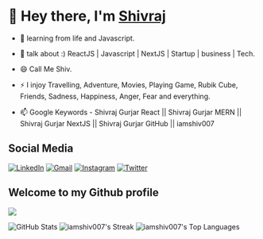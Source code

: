 # 👋 Hey there, I'm [Shivraj](https://shiv-s-portfolio.vercel.app)

- 🌱 learning from life and Javascript.
  
- 💬 talk about :) ReactJS | Javascript | NextJS | Startup | business | Tech.
  
- 😄 Call Me Shiv.
  
- ⚡ I injoy Travelling, Adventure, Movies, Playing Game, Rubik Cube, Friends, Sadness, Happiness, Anger, Fear and everything.
  
- 📫  Google Keywords - Shivraj Gurjar React || Shivraj Gurjar MERN || Shivraj Gurjar NextJS || Shivraj Gurjar GitHub || iamshiv007


## Social Media

[![LinkedIn](https://img.shields.io/badge/LinkedIn-blue?style=for-the-badge&logo=linkedin&logoColor=white)](https://www.linkedin.com/in/shivraj-dev)
[![Gmail](https://img.shields.io/badge/Gmail-D14836?style=for-the-badge&logo=gmail&logoColor=white)](mailto:softdev.shivraj@gmail.com)
[![Instagram](https://img.shields.io/badge/Instagram-E4405F?style=for-the-badge&logo=instagram&logoColor=white)](https://www.instagram.com/iam_shiv_726)
[![Twitter](https://img.shields.io/badge/Twitter-1DA1F2?style=for-the-badge&logo=twitter&logoColor=white)](https://twitter.com/ShivrajGurjar15)

## Welcome to my Github profile

![](https://komarev.com/ghpvc/?username=iamshiv007)

![GitHub Stats](https://github-readme-stats.vercel.app/api?username=iamshiv007&show_icons=true&theme=dark&count_private=true&include_all_commits=true)
![iamshiv007's Streak](https://github-readme-streak-stats.herokuapp.com/?user=iamshiv007&theme=dark)
![iamshiv007's Top Languages](https://github-readme-stats.vercel.app/api/top-langs/?username=iamshiv007&theme=dark&show_icons=true&layout=compact)
